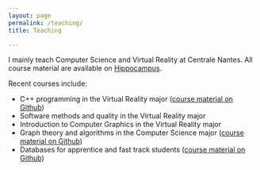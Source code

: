 ```yaml
---
layout: page
permalink: /teaching/
title: Teaching

---
```


I mainly teach Computer Science and Virtual Reality at Centrale Nantes. All course material are available on [Hippocampus](hippocampus.ec-nantes.fr).

Recent courses include:

- C++ programming in the Virtual Reality major ([course material on Github](https://github.com/guillaumemoreau/cpp-course))
- Software methods and quality in the Virtual Reality major
- Introduction to Computer Graphics in the Virtual Reality major
- Graph theory and algorithms in the Computer Science major ([course material on Github](https://github.com/guillaumemoreau/graph-course))
- Databases for apprentice and fast track students ([course material on Github](https://github.com/guillaumemoreau/db-course))
